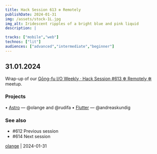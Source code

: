 ```yaml
---
title: Hack Session 613 ✼ Remotely
publishDate: 2024-01-31
img: /assets/stock-1L.jpg
img_alt: Iridescent ripples of a bright blue and pink liquid
description: |

tracks: ["mobile","web"]
technos: ["lit"]
audiences: ["advanced","intermediate","beginner"]
---
```


## 31.01.2024

Wrap-up of our [Gōng-fu I/O Weekly · Hack Session #613 ✼ Remotely ✼](https://www.meetup.com/fr-FR/gōngfuio/events/298490574/) meetup.

### Projects

• [Astro](https://astro.build) — @olange and @rudifa
• [Flutter](https://flutter.dev) — @andreaskundig

### See also

* #612 Previous session
* #614 Next session

[olange](https://github.com/olange) | 2024-01-31


